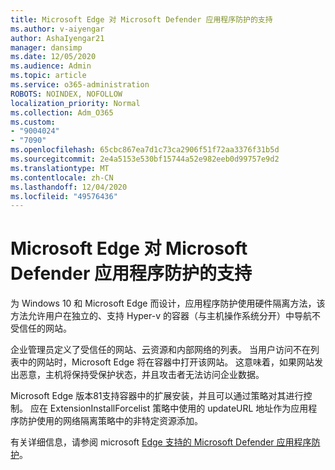 ```yaml
---
title: Microsoft Edge 对 Microsoft Defender 应用程序防护的支持
ms.author: v-aiyengar
author: AshaIyengar21
manager: dansimp
ms.date: 12/05/2020
ms.audience: Admin
ms.topic: article
ms.service: o365-administration
ROBOTS: NOINDEX, NOFOLLOW
localization_priority: Normal
ms.collection: Adm_O365
ms.custom:
- "9004024"
- "7090"
ms.openlocfilehash: 65cbc867ea7d1c73ca2906f51f72aa3376f31b5d
ms.sourcegitcommit: 2e4a5153e530bf15744a52e982eeb0d99757e9d2
ms.translationtype: MT
ms.contentlocale: zh-CN
ms.lasthandoff: 12/04/2020
ms.locfileid: "49576436"
---
```

# <a name="microsoft-edges-support-for-microsoft-defender-application-guard"></a>Microsoft Edge 对 Microsoft Defender 应用程序防护的支持

为 Windows 10 和 Microsoft Edge 而设计，应用程序防护使用硬件隔离方法，该方法允许用户在独立的、支持 Hyper-v 的容器（与主机操作系统分开）中导航不受信任的网站。

企业管理员定义了受信任的网站、云资源和内部网络的列表。 当用户访问不在列表中的网站时，Microsoft Edge 将在容器中打开该网站。 这意味着，如果网站发出恶意，主机将保持受保护状态，并且攻击者无法访问企业数据。

Microsoft Edge 版本81支持容器中的扩展安装，并且可以通过策略对其进行控制。 应在 ExtensionInstallForcelist 策略中使用的 updateURL 地址作为应用程序防护使用的网络隔离策略中的非特定资源添加。

有关详细信息，请参阅 microsoft [Edge 支持的 Microsoft Defender 应用程序防护](https://go.microsoft.com/fwlink/?linkid=2134229)。
